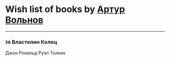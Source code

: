 # Wish list of books by [Артур Вольнов](http://vk.com/id225880893)
---

### `50` Властелин Колец
Джон Рональд Руэл Толкин

